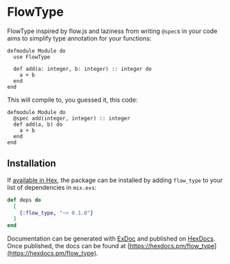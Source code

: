 # FlowType

FlowType inspired by flow.js and laziness from writing `@spec`s in
your code aims to simplify type annotation for your functions:

```
defmodule Module do
  use FlowType

  def add(a: integer, b: integer) :: integer do
    a + b
  end
end
```

This will compile to, you guessed it, this code:

```
defmodule Module do
  @spec add(integer, integer) :: integer
  def add(a, b) do
    a + b
  end
end
```


## Installation

If [available in Hex](https://hex.pm/docs/publish), the package can be installed
by adding `flow_type` to your list of dependencies in `mix.exs`:

```elixir
def deps do
  [
    {:flow_type, "~> 0.1.0"}
  ]
end
```

Documentation can be generated with [ExDoc](https://github.com/elixir-lang/ex_doc)
and published on [HexDocs](https://hexdocs.pm). Once published, the docs can
be found at [https://hexdocs.pm/flow_type](https://hexdocs.pm/flow_type).

